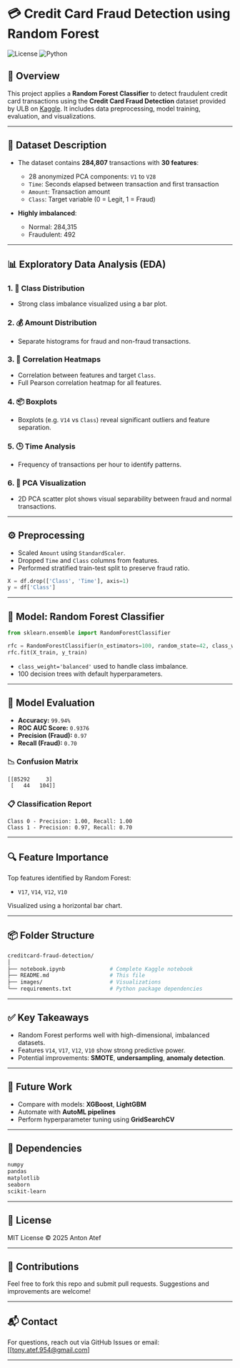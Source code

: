 # 💳 Credit Card Fraud Detection using Random Forest

![License](https://img.shields.io/badge/license-MIT-green) ![Python](https://img.shields.io/badge/python-3.8+-blue)

## 📌 Overview

This project applies a **Random Forest Classifier** to detect fraudulent credit card transactions using the **Credit Card Fraud Detection** dataset provided by ULB on [Kaggle](https://www.kaggle.com/datasets/mlg-ulb/creditcardfraud). It includes data preprocessing, model training, evaluation, and visualizations.

---

## 📁 Dataset Description

- The dataset contains **284,807** transactions with **30 features**:
  - 28 anonymized PCA components: `V1` to `V28`
  - `Time`: Seconds elapsed between transaction and first transaction
  - `Amount`: Transaction amount
  - `Class`: Target variable (0 = Legit, 1 = Fraud)

- **Highly imbalanced**:
  - Normal: 284,315
  - Fraudulent: 492

---

## 📊 Exploratory Data Analysis (EDA)

### 1. 🔢 Class Distribution
- Strong class imbalance visualized using a bar plot.

### 2. 💰 Amount Distribution
- Separate histograms for fraud and non-fraud transactions.

### 3. 🧊 Correlation Heatmaps
- Correlation between features and target `Class`.
- Full Pearson correlation heatmap for all features.

### 4. 📦 Boxplots
- Boxplots (e.g. `V14` vs `Class`) reveal significant outliers and feature separation.

### 5. 🕒 Time Analysis
- Frequency of transactions per hour to identify patterns.

### 6. 🧬 PCA Visualization
- 2D PCA scatter plot shows visual separability between fraud and normal transactions.

---

## ⚙️ Preprocessing

- Scaled `Amount` using `StandardScaler`.
- Dropped `Time` and `Class` columns from features.
- Performed stratified train-test split to preserve fraud ratio.

```python
X = df.drop(['Class', 'Time'], axis=1)
y = df['Class']
````

---

## 🤖 Model: Random Forest Classifier

```python
from sklearn.ensemble import RandomForestClassifier

rfc = RandomForestClassifier(n_estimators=100, random_state=42, class_weight='balanced')
rfc.fit(X_train, y_train)
```

* `class_weight='balanced'` used to handle class imbalance.
* 100 decision trees with default hyperparameters.

---

## 🧪 Model Evaluation

* **Accuracy:** `99.94%`
* **ROC AUC Score:** `0.9376`
* **Precision (Fraud):** `0.97`
* **Recall (Fraud):** `0.70`

### 📉 Confusion Matrix

```
[[85292     3]
 [   44   104]]
```

### 📋 Classification Report

```text
Class 0 - Precision: 1.00, Recall: 1.00
Class 1 - Precision: 0.97, Recall: 0.70
```

---

## 🔍 Feature Importance

Top features identified by Random Forest:

* `V17`, `V14`, `V12`, `V10`

Visualized using a horizontal bar chart.

---

## 📦 Folder Structure

```bash
creditcard-fraud-detection/
│
├── notebook.ipynb              # Complete Kaggle notebook
├── README.md                   # This file
├── images/                     # Visualizations
└── requirements.txt            # Python package dependencies
```

---

## ✅ Key Takeaways

* Random Forest performs well with high-dimensional, imbalanced datasets.
* Features `V14`, `V17`, `V12`, `V10` show strong predictive power.
* Potential improvements: **SMOTE**, **undersampling**, **anomaly detection**.

---

## 🚀 Future Work

* Compare with models: **XGBoost**, **LightGBM**
* Automate with **AutoML pipelines**
* Perform hyperparameter tuning using **GridSearchCV**

---

## 🧪 Dependencies

```txt
numpy
pandas
matplotlib
seaborn
scikit-learn
```

---

## 📜 License

MIT License © 2025 Anton Atef

---

## 🤝 Contributions

Feel free to fork this repo and submit pull requests. Suggestions and improvements are welcome!

---

## 📬 Contact

For questions, reach out via GitHub Issues or email: \[[tony.atef.954@gmail.com]

---
